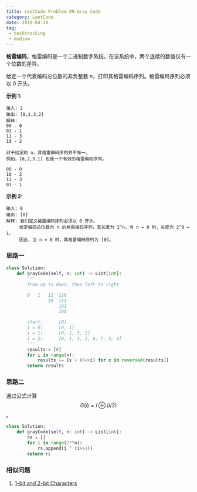 ```yaml
---
title: LeetCode Problem 89-Gray Code
category: LeetCode
date: 2019-04-10
tag:
 - backtracking
 - medium
---
```


**格雷编码**。格雷编码是一个二进制数字系统，在该系统中，两个连续的数值仅有一个位数的差异。

给定一个代表编码总位数的非负整数 *n*，打印其格雷编码序列。格雷编码序列必须以 0 开头。

<!-- more -->

**示例 1:**

```
输入: 2
输出: [0,1,3,2]
解释:
00 - 0
01 - 1
11 - 3
10 - 2

对于给定的 n，其格雷编码序列并不唯一。
例如，[0,2,3,1] 也是一个有效的格雷编码序列。

00 - 0
10 - 2
11 - 3
01 - 1
```

**示例 2:**

```
输入: 0
输出: [0]
解释: 我们定义格雷编码序列必须以 0 开头。
     给定编码总位数为 n 的格雷编码序列，其长度为 2^n。当 n = 0 时，长度为 2^0 = 1。
     因此，当 n = 0 时，其格雷编码序列为 [0]。
```

### 思路一

```python
class Solution:
    def grayCode(self, n: int) -> List[int]:
        '''
        from up to down, then left to right

        0   1   11  110
                10  111
                    101
                    100

        start:      [0]
        i = 0:      [0, 1]
        i = 1:      [0, 1, 3, 2]
        i = 2:      [0, 1, 3, 2, 6, 7, 5, 4]
        '''
        results = [0]
        for i in range(n):
            results += [x + (1<<i) for x in reversed(results)]
        return results
```

### 思路二

通过公式计算 $$G(i) = i \oplus (i/2)$$。

```python
class Solution:
    def grayCode(self, n: int) -> List[int]:
        rs = []
        for i in range(2**n):
            rs.append(i ^ (i>>1))
        return rs
```

### 相似问题

1. [1-bit and 2-bit Characters](https://leetcode.com/problems/1-bit-and-2-bit-characters/)